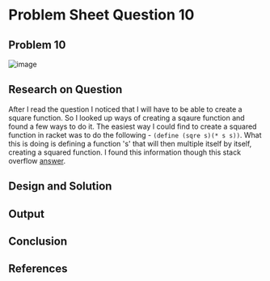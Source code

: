# **Problem Sheet Question 10**

## Problem 10

![image](https://user-images.githubusercontent.com/14197773/38048822-6f631c54-32be-11e8-9636-169d552aca04.png)


## Research on Question
After I read the question I noticed that I will have to be able to create a square function. So I looked up ways of creating a sqaure function and found a few ways to do it. The easiest way I could find to create a squared function in racket was to do the following - `(define (sqre s)(* s s))`. What this is doing is defining a function 's' that will then multiple itself by itself, creating a squared function. I found this information though this stack overflow [answer](https://stackoverflow.com/a/26515457/9343831e).


## Design and Solution



## Output

## Conclusion

## References